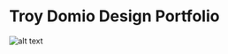 # Troy Domio Design Portfolio
![alt text](blob:https://www.flickr.com/4425c881-e215-4bc0-a5e6-bc6b5782ef5f)

